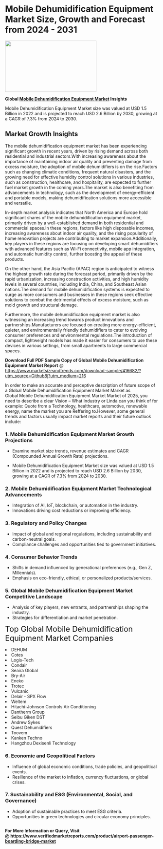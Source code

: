 <H1>Mobile Dehumidification Equipment Market Size, Growth and Forecast from 2024 - 2031</H1><img class="aligncenter size-medium wp-image-584254" src="https://thirdeyenews.in/wp-content/uploads/2024/09/Global-Market-Research-300x168.jpeg" alt="" width="300" height="168" /><p><strong>Global&nbsp;<a href="https://www.marketsizeandtrends.com/download-sample/416682/?utm_source=Github8j?utm_medium=216">Mobile Dehumidification Equipment Market</a> Insights</strong></p><p>Mobile Dehumidification Equipment Market size was valued at USD 1.5 Billion in 2022 and is projected to reach USD 2.6 Billion by 2030, growing at a CAGR of 7.3% from 2024 to 2030.</p><p><h2>Market Growth Insights</h2> <p>The mobile dehumidification equipment market has been experiencing significant growth in recent years, driven by rising demand across both residential and industrial sectors.With increasing awareness about the importance of maintaining indoor air quality and preventing damage from excess moisture, the adoption of mobile dehumidifiers is on the rise.Factors such as changing climatic conditions, frequent natural disasters, and the growing need for effective humidity control solutions in various industries, such as construction, healthcare, and hospitality, are expected to further fuel market growth in the coming years.The market is also benefiting from advancements in technology, such as the development of energy-efficient and portable models, making dehumidification solutions more accessible and versatile.</p> <p>In-depth market analysis indicates that North America and Europe hold significant shares of the mobile dehumidification equipment market, primarily driven by a well-established demand in both residential and commercial spaces.In these regions, factors like high disposable incomes, increasing awareness about indoor air quality, and the rising popularity of home renovation projects are contributing to market expansion.Additionally, key players in these regions are focusing on developing smart dehumidifiers with advanced features such as Wi-Fi connectivity, mobile app integration, and automatic humidity control, further boosting the appeal of these products.</p> <p>On the other hand, the Asia Pacific (APAC) region is anticipated to witness the highest growth rate during the forecast period, primarily driven by the rapid urbanization, increasing construction activities, and high humidity levels in several countries, including India, China, and Southeast Asian nations.The demand for mobile dehumidification systems is expected to surge as more consumers and businesses in these regions seek effective solutions to combat the detrimental effects of excess moisture, such as mold growth and structural damage.</p> <p>Furthermore, the mobile dehumidification equipment market is also witnessing an increasing trend towards product innovations and partnerships.Manufacturers are focused on creating more energy-efficient, quieter, and environmentally friendly dehumidifiers to cater to evolving consumer preferences and environmental regulations.The introduction of compact, lightweight models has made it easier for consumers to use these devices in various settings, from small apartments to large commercial spaces.</p> <p><span class=""><strong>Download Full PDF Sample Copy of Global Mobile Dehumidification Equipment Market Report</strong> @ <a href="https://www.marketsizeandtrends.com/download-sample/416682/?utm_source=Github8j?utm_medium=216" target="_blank">https://www.marketsizeandtrends.com/download-sample/416682/?utm_source=Github8j?utm_medium=216</a></span></p><p>In order to make an accurate and perceptive description of future scope of a Global&nbsp;Mobile Dehumidification Equipment Market Market as Global&nbsp;Mobile Dehumidification Equipment Market Market of 2025, you need to describe a clear Vision &ndash; What Industry or Linda can you think of for example: Quote from a Technology, healthcare, automotive, renewable energy, name the market you are Reffering to.However, some general trends and factors usually impact market reports and their future outlook include:</p><h3>1.&nbsp;<strong>Mobile Dehumidification Equipment Market Growth Projections</strong></h3><ul><li>Examine market size trends, revenue estimates and CAGR (Compounded Annual Growth Rate) projections.</li><li><p>Mobile Dehumidification Equipment Market size was valued at USD 1.5 Billion in 2022 and is projected to reach USD 2.6 Billion by 2030, growing at a CAGR of 7.3% from 2024 to 2030.</p></li></ul><h3>2.&nbsp;<strong>Mobile Dehumidification Equipment Market Technological Advancements</strong></h3><ul><li>Integration of AI, IoT, blockchain, or automation in the industry.</li><li>Innovations driving cost reductions or improving efficiency.</li></ul><h3>3.&nbsp;<strong>Regulatory and Policy Changes</strong></h3><ul><li>Impact of global and regional regulations, including sustainability and carbon-neutral goals.</li><li>Compliance challenges and opportunities tied to government initiatives.</li></ul><h3>4.&nbsp;<strong>Consumer Behavior Trends</strong></h3><ul><li>Shifts in demand influenced by generational preferences (e.g., Gen Z, Millennials).</li><li>Emphasis on eco-friendly, ethical, or personalized products/services.</li></ul><h3>5.&nbsp;<strong>Global Mobile Dehumidification Equipment Market Competitive Landscape</strong></h3><ul><li>Analysis of key players, new entrants, and partnerships shaping the industry.</li><li>Strategies for differentiation and market penetration.</li></ul><p data-pm-slice="1 1 []"><span style="color: inherit; font-family: inherit; font-size: 25px;">Top Global Mobile Dehumidification Equipment Market Companies</span></p><div class="" data-test-id=""><p><li>DEHUM</li><li> Cotes</li><li> Logis-Tech</li><li> Condair</li><li> Seaira Global</li><li> Bry-Air</li><li> Eneko</li><li> Trotec</li><li> Vulcanic</li><li> Delair - SPX Flow</li><li> Weltem</li><li> Hitachi-Johnson Controls Air Conditioning</li><li> Dantherm Group</li><li> Seibu Giken DST</li><li> Andrew Sykes</li><li> Quest Dehumidifiers</li><li> Toovem</li><li> Kanken Techno</li><li> Hangzhou Dexisenli Technology</li></p></div><h3>6.&nbsp;<strong>Economic and Geopolitical Factors</strong></h3><ul><li>Influence of global economic conditions, trade policies, and geopolitical events.</li><li>Resilience of the market to inflation, currency fluctuations, or global crises.</li></ul><h3>7.&nbsp;<strong>Sustainability and ESG (Environmental, Social, and Governance)</strong></h3><ul><li>Adoption of sustainable practices to meet ESG criteria.</li><li>Opportunities in green technologies and circular economy principles.</li></ul><h2><strong style="font-size: 14px;">For More Information or Query, Visit @&nbsp;</strong><a style="background-color: #ffffff; font-size: 14px;" href="https://www.marketsizeandtrends.com/report/mobile-dehumidification-equipment-market/" target="_blank">https://www.verifiedmarketreports.com/product/airport-passenger-boarding-bridge-market</a></h2>